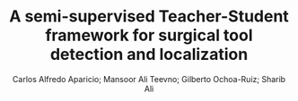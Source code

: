 ---
paperId: 62
author: Carlos Alfredo Aparicio; Mansoor Ali Teevno; Gilberto Ochoa-Ruiz; Sharib Ali
publicationauthor: Aparicio, C. A. et al.
title: A semi-supervised Teacher-Student framework for surgical tool detection and localization
pdf: Carlos_Aparicio.pdf
poster: Carlos_Aparicio_Poster.pdf
type: Poster
topic: "Recognition: Categorization, detection, retrieval"
subtopic: Medical and biological vision, cell microscopy 
link: https://research.latinxinai.org/papers/cvpr/2024/pdf/Carlos_Aparicio.pdf
conference: cvpr
year: 2024
tags: cvpr-2024-ea
location: Seattle WA, USA
---